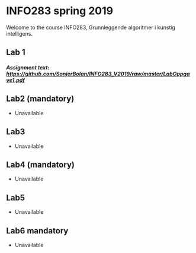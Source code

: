 # INFO283 spring 2019
Welcome to the course INFO283, Grunnleggende algoritmer i kunstig intelligens.


## Lab 1
##### Assignment text: https://github.com/SonjerBolan/INFO283_V2019/raw/master/LabOppgave1.pdf

## Lab2 (mandatory)
 - Unavailable

## Lab3
 - Unavailable
 
## Lab4 (mandatory)
 - Unavailable
 
## Lab5
 - Unavailable
 
## Lab6 mandatory
 - Unavailable
